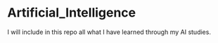 # Artificial_Intelligence
I will include in this repo all what I have learned through my AI studies.
